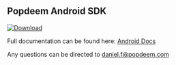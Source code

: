 ## Popdeem Android SDK

[ ![Download](https://api.bintray.com/packages/popdeem/maven/popdeem-sdk/images/download.svg) ](https://bintray.com/popdeem/maven/popdeem-sdk/_latestVersion)

Full documentation can be found here: [Android Docs](http://popdeem-android-docs.gitlab.io/#introduction)

Any questions can be directed to daniel.f@popdeem.com

